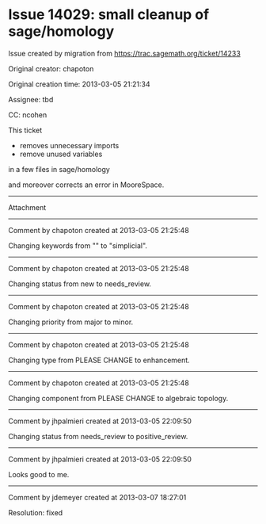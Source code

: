 # Issue 14029: small cleanup of sage/homology

Issue created by migration from https://trac.sagemath.org/ticket/14233

Original creator: chapoton

Original creation time: 2013-03-05 21:21:34

Assignee: tbd

CC:  ncohen

This ticket 

* removes unnecessary imports
* remove unused variables

in a few files in sage/homology

and moreover corrects an error in MooreSpace.


---

Attachment


---

Comment by chapoton created at 2013-03-05 21:25:48

Changing keywords from "" to "simplicial".


---

Comment by chapoton created at 2013-03-05 21:25:48

Changing status from new to needs_review.


---

Comment by chapoton created at 2013-03-05 21:25:48

Changing priority from major to minor.


---

Comment by chapoton created at 2013-03-05 21:25:48

Changing type from PLEASE CHANGE to enhancement.


---

Comment by chapoton created at 2013-03-05 21:25:48

Changing component from PLEASE CHANGE to algebraic topology.


---

Comment by jhpalmieri created at 2013-03-05 22:09:50

Changing status from needs_review to positive_review.


---

Comment by jhpalmieri created at 2013-03-05 22:09:50

Looks good to me.


---

Comment by jdemeyer created at 2013-03-07 18:27:01

Resolution: fixed
